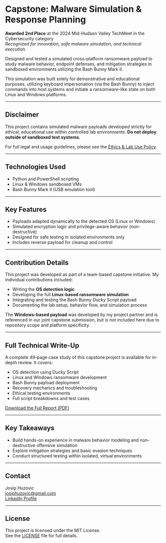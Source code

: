 # Capstone: Malware Simulation & Response Planning

**Awarded 2nd Place** at the 2024 Mid-Hudson Valley TechMeet in the Cybersecurity category  
*Recognized for innovation, safe malware simulation, and technical execution.*

Designed and tested a simulated cross-platform ransomware payload to study malware behavior, endpoint defenses, and mitigation strategies in sandboxed environments utilizing the Bash Bunny Mark II.

This simulation was built solely for demonstrative and educational purposes, utilizing keyboard impersonation (via the Bash Bunny) to inject commands into host systems and initiate a ransomware-like state on both Linux and Windows platforms.

---
## Disclaimer

This project contains simulated malware payloads developed strictly for ethical, educational use within controlled lab environments. **Do not deploy outside of sandboxed test systems.**

For full legal and usage guidelines, please see the [Ethics & Lab Use Policy](./ETHICS.md).

---
## Technologies Used
- Python and PowerShell scripting
- Linux & Windows sandboxed VMs
- Bash Bunny Mark II (USB emulation tool)

---
## Key Features
- Payloads adapted dynamically to the detected OS (Linux or Windows)
- Simulated encryption logic and privilege-aware behavior (non-destructive)
- Designed for safe testing in isolated environments only
- Includes reverse payload for cleanup and control

---
## Contribution Details
This project was developed as part of a team-based capstone initiative. My individual contributions included:
- Writing the **OS detection logic**
- Developing the full **Linux-based ransomware simulation**
- Integrating and testing the Bash Bunny Ducky Script payload
- Documenting the lab setup, behavior flow, and simulation process

The **Windows-based payload** was developed by my project partner and is referenced in our joint capstone submission, but is not included here due to repository scope and platform specificity.

---
## Full Technical Write-Up

A complete 49-page case study of this capstone project is available for in-depth review. It covers:

- OS detection using Ducky Script
- Linux and Windows ransomware development
- Bash Bunny payload deployment
- Recovery mechanics and troubleshooting
- Ethical testing environments
- Full script breakdowns and test cases

[Download the Full Report (PDF)](./Cybersecurity_Capstone_Bash_Bunny_Project.pdf)

---
## Key Takeaways

- Build hands-on experience in malware behavior modeling and non-destructive offensive simulation
- Explore mitigation strategies and basic evasion techniques
- Conduct structured testing within isolated, virtual environments

---
## Contact
Josip Huzovic  
josiphuzovic@gmail.com  
[LinkedIn Profile](https://www.linkedin.com/in/josip-huzovic)

---
## License
This project is licensed under the MIT License.  
See the [LICENSE](../LICENSE) file for full details.